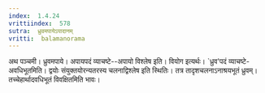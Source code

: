 ```yaml
---
index:  1.4.24
vrittiindex:  578
sutra:  ध्रुवमपायेऽपादानम्
vritti:  balamanorama 
---
```


अथ पञ्चमी। ध्रुवमपाये। अपायपदं व्याचष्टे--अपायो विश्लेष इति। वियोग इत्यर्थः। `ध्रुव'पदं व्याचष्टे-अवधिभूतमिति। द्वयोः संयुक्तयोरन्यतरस्य चलनाद्विश्लेष इति स्थितिः। तत्र तादृशचलनाऽनाश्रयभूतं ध्रुवम्। तच्चेहार्थादवधिभूतं विवक्षितमिति भावः।

